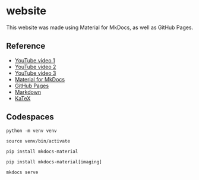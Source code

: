# website

This website was made using Material for MkDocs, as well as GitHub Pages.

## Reference

- [YouTube video 1](https://www.youtube.com/watch?v=Q-YA_dA8C20)
- [YouTube video 2](https://www.youtube.com/watch?v=DeZjkCtttss)
- [YouTube video 3](https://www.youtube.com/watch?v=NY7DHvo1XVM)
- [Material for MkDocs](https://squidfunk.github.io/mkdocs-material/)
- [GitHub Pages](https://pages.github.com/)
- [Markdown](https://www.markdownguide.org/extended-syntax/)
- [KaTeX](https://katex.org/docs/supported)

## Codespaces

`python -m venv venv`

`source venv/bin/activate`

`pip install mkdocs-material`

`pip install mkdocs-material[imaging]`

`mkdocs serve`